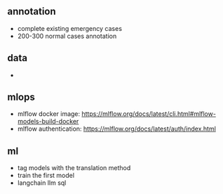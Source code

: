 ## annotation
* complete existing emergency cases
* 200-300 normal cases annotation

## data
* 

## mlops
* mlflow docker image: https://mlflow.org/docs/latest/cli.html#mlflow-models-build-docker
* mlflow authentication: https://mlflow.org/docs/latest/auth/index.html

## ml
* tag models with the translation method
* train the first model
* langchain llm sql